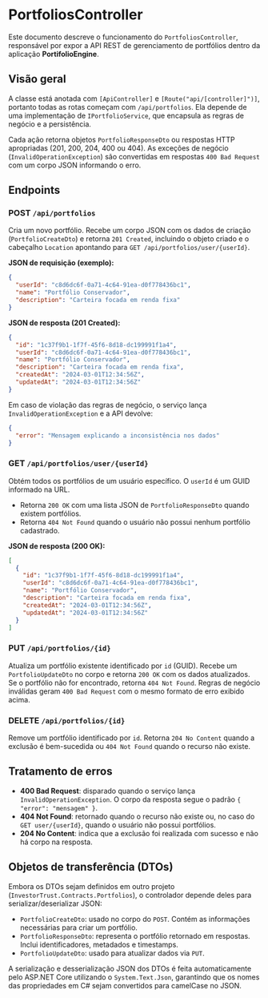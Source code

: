 # PortfoliosController

Este documento descreve o funcionamento do `PortfoliosController`, responsável por expor a API REST de gerenciamento de portfólios dentro da aplicação **PortifolioEngine**.

## Visão geral

A classe está anotada com `[ApiController]` e `[Route("api/[controller]")]`, portanto todas as rotas começam com `/api/portfolios`. Ela depende de uma implementação de `IPortfolioService`, que encapsula as regras de negócio e a persistência.

Cada ação retorna objetos `PortfolioResponseDto` ou respostas HTTP apropriadas (201, 200, 204, 400 ou 404). As exceções de negócio (`InvalidOperationException`) são convertidas em respostas `400 Bad Request` com um corpo JSON informando o erro.

## Endpoints

### POST `/api/portfolios`
Cria um novo portfólio. Recebe um corpo JSON com os dados de criação (`PortfolioCreateDto`) e retorna `201 Created`, incluindo o objeto criado e o cabeçalho `Location` apontando para `GET /api/portfolios/user/{userId}`.

**JSON de requisição (exemplo):**
```json
{
  "userId": "c8d6dc6f-0a71-4c64-91ea-d0f778436bc1",
  "name": "Portfólio Conservador",
  "description": "Carteira focada em renda fixa"
}
```

**JSON de resposta (201 Created):**
```json
{
  "id": "1c37f9b1-1f7f-45f6-8d18-dc199991f1a4",
  "userId": "c8d6dc6f-0a71-4c64-91ea-d0f778436bc1",
  "name": "Portfólio Conservador",
  "description": "Carteira focada em renda fixa",
  "createdAt": "2024-03-01T12:34:56Z",
  "updatedAt": "2024-03-01T12:34:56Z"
}
```

Em caso de violação das regras de negócio, o serviço lança `InvalidOperationException` e a API devolve:
```json
{
  "error": "Mensagem explicando a inconsistência nos dados"
}
```

### GET `/api/portfolios/user/{userId}`
Obtém todos os portfólios de um usuário específico. O `userId` é um GUID informado na URL.

- Retorna `200 OK` com uma lista JSON de `PortfolioResponseDto` quando existem portfólios.
- Retorna `404 Not Found` quando o usuário não possui nenhum portfólio cadastrado.

**JSON de resposta (200 OK):**
```json
[
  {
    "id": "1c37f9b1-1f7f-45f6-8d18-dc199991f1a4",
    "userId": "c8d6dc6f-0a71-4c64-91ea-d0f778436bc1",
    "name": "Portfólio Conservador",
    "description": "Carteira focada em renda fixa",
    "createdAt": "2024-03-01T12:34:56Z",
    "updatedAt": "2024-03-01T12:34:56Z"
  }
]
```

### PUT `/api/portfolios/{id}`
Atualiza um portfólio existente identificado por `id` (GUID). Recebe um `PortfolioUpdateDto` no corpo e retorna `200 OK` com os dados atualizados. Se o portfólio não for encontrado, retorna `404 Not Found`. Regras de negócio inválidas geram `400 Bad Request` com o mesmo formato de erro exibido acima.

### DELETE `/api/portfolios/{id}`
Remove um portfólio identificado por `id`. Retorna `204 No Content` quando a exclusão é bem-sucedida ou `404 Not Found` quando o recurso não existe.

## Tratamento de erros

- **400 Bad Request**: disparado quando o serviço lança `InvalidOperationException`. O corpo da resposta segue o padrão `{ "error": "mensagem" }`.
- **404 Not Found**: retornado quando o recurso não existe ou, no caso do `GET user/{userId}`, quando o usuário não possui portfólios.
- **204 No Content**: indica que a exclusão foi realizada com sucesso e não há corpo na resposta.

## Objetos de transferência (DTOs)

Embora os DTOs sejam definidos em outro projeto (`InvestorTrust.Contracts.Portfolios`), o controlador depende deles para serializar/deserializar JSON:

- `PortfolioCreateDto`: usado no corpo do `POST`. Contém as informações necessárias para criar um portfólio.
- `PortfolioResponseDto`: representa o portfólio retornado em respostas. Inclui identificadores, metadados e timestamps.
- `PortfolioUpdateDto`: usado para atualizar dados via `PUT`.

A serialização e desserialização JSON dos DTOs é feita automaticamente pelo ASP.NET Core utilizando o `System.Text.Json`, garantindo que os nomes das propriedades em C# sejam convertidos para camelCase no JSON.
